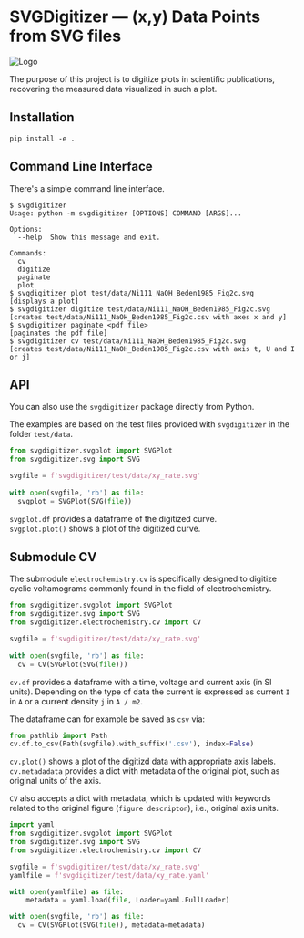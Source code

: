 # SVGDigitizer — (x,y) Data Points from SVG files

![Logo](./logo.svg)

The purpose of this project is to digitize plots in scientific publications, recovering the measured data visualized in such a plot.

## Installation

```
pip install -e .
```

## Command Line Interface

There's a simple command line interface.

```
$ svgdigitizer
Usage: python -m svgdigitizer [OPTIONS] COMMAND [ARGS]...

Options:
  --help  Show this message and exit.

Commands:
  cv
  digitize
  paginate
  plot
$ svgdigitizer plot test/data/Ni111_NaOH_Beden1985_Fig2c.svg
[displays a plot]
$ svgdigitizer digitize test/data/Ni111_NaOH_Beden1985_Fig2c.svg
[creates test/data/Ni111_NaOH_Beden1985_Fig2c.csv with axes x and y]
$ svgdigitizer paginate <pdf file>
[paginates the pdf file]
$ svgdigitizer cv test/data/Ni111_NaOH_Beden1985_Fig2c.svg
[creates test/data/Ni111_NaOH_Beden1985_Fig2c.csv with axis t, U and I or j]
```

## API

You can also use the `svgdigitizer` package directly from Python.

The examples are based on the test files provided with `svgdigitizer` in the folder `test/data`.
 
```python
from svgdigitizer.svgplot import SVGPlot
from svgdigitizer.svg import SVG

svgfile = f'svgdigitizer/test/data/xy_rate.svg'
    
with open(svgfile, 'rb') as file:
  svgplot = SVGPlot(SVG(file))
```

`svgplot.df` provides a dataframe of the digitized curve.  
`svgplot.plot()` shows a plot of the digitized curve.


## Submodule CV

The submodule `electrochemistry.cv` is specifically designed to digitize cyclic voltamograms
commonly found in the field of electrochemistry.

```python
from svgdigitizer.svgplot import SVGPlot
from svgdigitizer.svg import SVG
from svgdigitizer.electrochemistry.cv import CV

svgfile = f'svgdigitizer/test/data/xy_rate.svg'
    
with open(svgfile, 'rb') as file:
  cv = CV(SVGPlot(SVG(file)))
```

`cv.df` provides a dataframe with a time, voltage and current axis (in SI units). Depending on the type of data the current is expressed as current `I` in `A` or a current density `j` in `A / m2`.

The dataframe can for example be saved as `csv` via:

```python
from pathlib import Path
cv.df.to_csv(Path(svgfile).with_suffix('.csv'), index=False)
``` 

`cv.plot()` shows a plot of the digitizd data with appropriate axis labels.  
`cv.metadadata` provides a dict with metadata of the original plot, such as original units of the axis.


`CV` also accepts a dict with metadata, which is updated with keywords related to the original figure (`figure descripton`), i.e., original axis units.

```python
import yaml
from svgdigitizer.svgplot import SVGPlot
from svgdigitizer.svg import SVG
from svgdigitizer.electrochemistry.cv import CV

svgfile = f'svgdigitizer/test/data/xy_rate.svg'
yamlfile = f'svgdigitizer/test/data/xy_rate.yaml'

with open(yamlfile) as file:
    metadata = yaml.load(file, Loader=yaml.FullLoader)

with open(svgfile, 'rb') as file:
  cv = CV(SVGPlot(SVG(file)), metadata=metadata)
```
